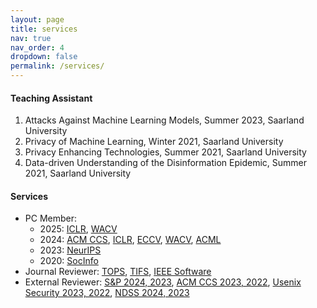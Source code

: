 ```yaml
---
layout: page
title: services
nav: true
nav_order: 4
dropdown: false
permalink: /services/
---
```


#### Teaching Assistant
<ol>
  <li>Attacks Against Machine Learning Models, Summer 2023, Saarland University</li>
  <li>Privacy of Machine Learning, Winter 2021, Saarland University</li>
  <li>Privacy Enhancing Technologies, Summer 2021, Saarland University</li>
  <li>Data-driven Understanding of the Disinformation Epidemic, Summer 2021, Saarland University</li>
</ol>


#### Services
<ul>
  <li>PC Member: <ul>
    <li> 2025:  <a href='https://iclr.cc/'>ICLR</a>, <a href='https://wacv2025.thecvf.com/'>WACV</a></li>
    <li> 2024: <a href='https://www.sigsac.org/ccs/CCS2024/home.html'>ACM CCS</a>, <a href='https://iclr.cc/'>ICLR</a>, <a href='https://eccv2024.ecva.net/'>ECCV</a>, <a href='https://wacv2024.thecvf.com/'>WACV</a>, <a href='https://www.acml-conf.org/2024/'>ACML</a></li>
    <li> 2023: <a href='https://nips.cc/'>NeurIPS</a></li>
    <li> 2020: <a href='https://kdd.isti.cnr.it/socinfo2020/'>SocInfo</a></li>
    </ul>
  </li>
  <li>Journal Reviewer: <a href='https://dl.acm.org/journal/tops'>TOPS</a>, <a href='https://signalprocessingsociety.org/publications-resources/ieee-transactions-information-forensics-and-security'>TIFS</a>, <a href='https://www.computer.org/csdl/magazine/so'>IEEE Software</a>
  </li>
  <li>External Reviewer: <a href='https://sp2024.ieee-security.org/' target='_blank'>S&P 2024, 2023</a>, <a href='https://www.sigsac.org/ccs/CCS2023/'>ACM CCS 2023, 2022</a>, <a href='https://www.usenix.org/conference/usenixsecurity23' target='_blank'>Usenix Security 2023, 2022</a>, <a href='https://www.ndss-symposium.org/ndss2023/' target='_blank'>NDSS 2024, 2023</a>
  </li>
</ul>